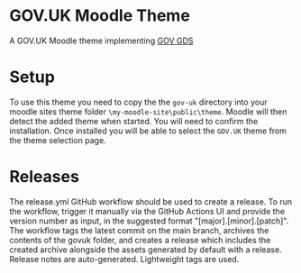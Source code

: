 # GOV.UK Moodle Theme
A GOV.UK Moodle theme implementing [GOV GDS](https://design-system.service.gov.uk/)

# Setup
To use this theme you need to copy the the `gov-uk` directory into your moodle sites theme folder `\my-moodle-site\public\theme`. Moodle will then detect the added theme when started. You will need to confirm the installation. Once installed you will be able to select the `GOV.UK` theme from the theme selection page.

# Releases
The release.yml GitHub workflow should be used to create a release. To run the workflow, trigger it manually via the GitHub Actions UI and provide the version number as input, in the suggested format "[major].[minor].[patch]". 
The workflow tags the latest commit on the main branch, archives the contents of the govuk folder, and creates a release which includes the created archive alongside the assets generated by default with a release. Release notes are auto-generated. Lightweight tags are used.
